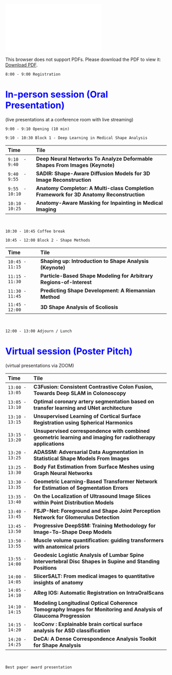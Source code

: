 <object data="https://github.com/shapemi/shapemi.github.io/blob/main/program/program.pdf" type="application/pdf" width="700px" height="700px">
    <embed src="[http://yoursite.com/the.pdf](https://github.com/shapemi/shapemi.github.io/blob/main/program/program.pdf)">
        <p>This browser does not support PDFs. Please download the PDF to view it: <a href="http://yoursite.com/the.pdf">Download PDF</a>.</p>
    </embed>
</object>

 ```8:00 - 9:00 Registration```

# <span style="color:blue">In-person session (Oral Presentation) </span> <br>
(live presentations at a conference room with live streaming)

```9:00 - 9:10 Opening (10 min) ```

```9:10 - 10:30 Block 1 - Deep Learning in Medical Shape Analysis```


| Time   |      Tile  &nbsp; &nbsp; &nbsp; &nbsp; &nbsp;&nbsp; &nbsp; &nbsp; &nbsp; &nbsp;    |  
|:--------------|:---------------------------------------------------------------------|
| ```9:10  - 9:40```  | **Deep Neural Networks To Analyze Deformable Shapes From Images (Keynote)**             |
| ```9:40  - 9:55```  | **SADIR: Shape-Aware Diffusion Models for 3D Image Reconstruction**                     |   
| ```9:55  - 10:10``` | **Anatomy Completor: A Multi-class Completion Framework for 3D Anatomy Reconstruction** |  
| ```10:10 - 10:25``` | **Anatomy-Aware Masking for Inpainting in Medical Imaging**                             |   

<br>

```10:30 - 10:45 Coffee break```

```10:45 - 12:00 Block 2 - Shape Methods```

| Time   |      Tile    |
|:--------------|:-----------------------------------|
| ```10:45 - 11:15``` | **Shaping up: Introduction to Shape Analysis (Keynote)**              | 
| ```11:15 - 11:30``` | **Particle-Based Shape Modeling for Arbitrary Regions-of-Interest**   |
| ```11:30 - 11:45``` | **Predicting Shape Development: A Riemannian Method**                 | 
| ```11:45 - 12:00``` | **3D Shape Analysis of Scoliosis**                                    | 

<br>

```12:00 - 13:00 Adjourn / Lunch```

# <span style="color:blue">Virtual session (Poster Pitch) </span> <br>
(virtual presentations via ZOOM)


| Time   |      Tile    &nbsp; &nbsp; &nbsp; &nbsp; &nbsp;&nbsp; &nbsp; &nbsp; &nbsp; &nbsp;&nbsp; &nbsp; &nbsp; &nbsp; &nbsp;&nbsp; &nbsp; &nbsp; &nbsp; &nbsp;    | 
|:--------------|:--------------------------------------------------------------------------|
| ```13:00 - 13:05``` | **C3Fusion: Consistent Contrastive Colon Fusion, Towards Deep SLAM in Colonoscopy**              |
| ```13:05 - 13:10``` | **Optimal coronary artery segmentation based on transfer learning and UNet architecture**   |  
| ```13:10 - 13:15``` | **Unsupervised Learning of Cortical Surface Registration using Spherical Harmonics**                  |   
| ```13:15 - 13:20``` | **Unsupervised correspondence with combined geometric learning and imaging for radiotherapy applications**   |    
| ```13:20 - 13:25``` | **ADASSM: Adversarial Data Augmentation in Statistical Shape Models From Images**                                     |    
| ```13:25 - 13:30``` | **Body Fat Estimation from Surface Meshes using Graph Neural Networks**                                     |   
| ```13:30 - 13:35``` | **Geometric Learning-Based Transformer Network for Estimation of Segmentation Errors**                                     |  
| ```13:35 - 13:40``` | **On the Localization of Ultrasound Image Slices within Point Distribution Models**                                     |   
| ```13:40 - 13:45``` | **FSJP-Net: Foreground and Shape Joint Perception Network for Glomerulus Detection**                                     |  
| ```13:45 - 13:50``` | **Progressive DeepSSM: Training Methodology for Image-To-Shape Deep Models**                                     |   
| ```13:50 - 13:55``` | **Muscle volume quantification: guiding transformers with anatomical priors**                                     |   
| ```13:55 - 14:00``` | **Geodesic Logistic Analysis of Lumbar Spine Intervertebral Disc Shapes in Supine and Standing Positions**                                     |   
| ```14:00 - 14:05``` | **SlicerSALT: From medical images to quantitative insights of anatomy**                                     | 
| ```14:05 - 14:10``` | **AReg IOS: Automatic Registration on IntraOralScans**                                     |   
| ```14:10 - 14:15``` | **Modeling Longitudinal Optical Coherence Tomography Images for Monitoring and Analysis of Glaucoma Progression**  |   
| ```14:15 - 14:20``` | **IcoConv : Explainable brain cortical surface analysis for ASD classification**     | 
| ```14:20 - 14:25``` | **DeCA: A Dense Correspondence Analysis Toolkit for Shape Analysis**     | 

<br>

 ```Best paper award presentation```
